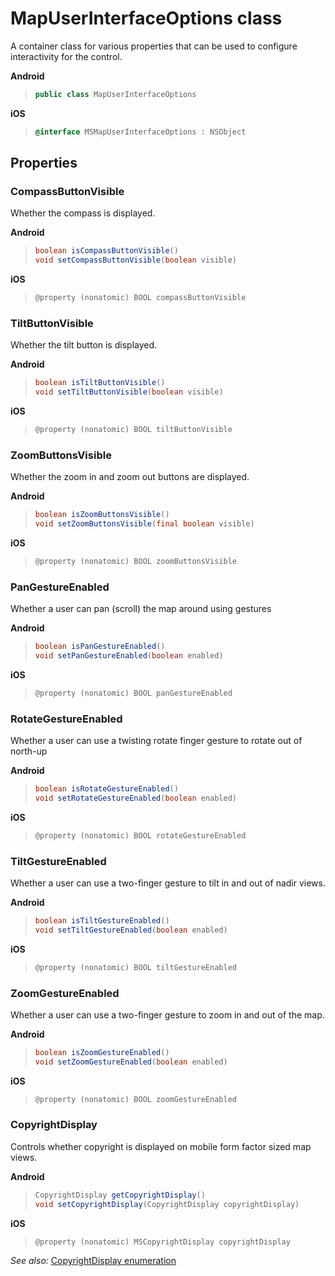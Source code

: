 
# MapUserInterfaceOptions class

A container class for various properties that can be used to configure interactivity for the control.

**Android**

>```java
> public class MapUserInterfaceOptions
>```

**iOS**

>```objectivec
> @interface MSMapUserInterfaceOptions : NSObject
>```

## Properties

### CompassButtonVisible

Whether the compass is displayed.

**Android**

>```java
> boolean isCompassButtonVisible()
> void setCompassButtonVisible(boolean visible)
>```

**iOS**

>```objectivec
> @property (nonatomic) BOOL compassButtonVisible
>```


### TiltButtonVisible

Whether the tilt button is displayed.

**Android**

>```java
> boolean isTiltButtonVisible()
> void setTiltButtonVisible(boolean visible)
>```

**iOS**

>```objectivec
> @property (nonatomic) BOOL tiltButtonVisible
>```


### ZoomButtonsVisible

Whether the zoom in and zoom out buttons are displayed.

**Android**

>```java
> boolean isZoomButtonsVisible()
> void setZoomButtonsVisible(final boolean visible)
>```

**iOS**

>```objectivec
> @property (nonatomic) BOOL zoomButtonsVisible
>```


### PanGestureEnabled

Whether a user can pan (scroll) the map around using gestures

**Android**

>```java
> boolean isPanGestureEnabled()
> void setPanGestureEnabled(boolean enabled)
>```

**iOS**

>```objectivec
> @property (nonatomic) BOOL panGestureEnabled
>```


### RotateGestureEnabled

Whether a user can use a twisting rotate finger gesture to rotate out of north-up

**Android**

>```java
> boolean isRotateGestureEnabled()
> void setRotateGestureEnabled(boolean enabled)
>```

**iOS**

>```objectivec
> @property (nonatomic) BOOL rotateGestureEnabled
>```


### TiltGestureEnabled

Whether a user can use a two-finger gesture to tilt in and out of nadir views.

**Android**

>```java
> boolean isTiltGestureEnabled()
> void setTiltGestureEnabled(boolean enabled)
>```

**iOS**

> ```objectivec
> @property (nonatomic) BOOL tiltGestureEnabled
>```


### ZoomGestureEnabled

Whether a user can use a two-finger gesture to zoom in and out of the map.

**Android**

>```java
> boolean isZoomGestureEnabled()
> void setZoomGestureEnabled(boolean enabled)
>```

**iOS**

>```objectivec
> @property (nonatomic) BOOL zoomGestureEnabled
>```


### CopyrightDisplay

Controls whether copyright is displayed on mobile form factor sized map views.

**Android**

>```java
> CopyrightDisplay getCopyrightDisplay()
> void setCopyrightDisplay(CopyrightDisplay copyrightDisplay)
>```

**iOS**

>```objectivec
> @property (nonatomic) MSCopyrightDisplay copyrightDisplay
>```

_See also:_ [CopyrightDisplay enumeration](copyrightdisplay-enumeration.md)
